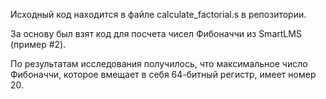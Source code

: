 Исходный код находится в файле calculate_factorial.s в репозитории. 

За основу был взят код для посчета чисел Фибоначчи из SmartLMS (пример #2).

По результатам исследования получилось, что максимальное число Фибоначчи, которое вмещает в себя 64-битный регистр, имеет номер 20.
